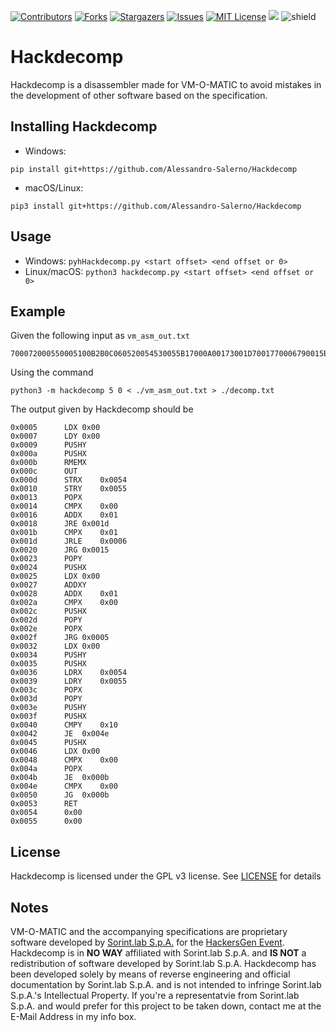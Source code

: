 [contributors-shield]: https://img.shields.io/github/contributors/Alessandro-Salerno/Hackdecomp.svg?style=flat-square
[contributors-url]: https://github.com/Alessandro-Salerno/Hackdecomp/graphs/contributors
[forks-shield]: https://img.shields.io/github/forks/Alessandro-Salerno/Hackdecomp.svg?style=flat-square
[forks-url]: https://github.com/Alessandro-Salerno/Hackdecomp/network/members
[stars-shield]: https://img.shields.io/github/stars/Alessandro-Salerno/Hackdecomp.svg?style=flat-square
[stars-url]: https://github.com/Alessandro-Salerno/Hackdecomp/stargazers
[issues-shield]: https://img.shields.io/github/issues/Alessandro-Salerno/Hackdecomp.svg?style=flat-square
[issues-url]: https://github.com/Alessandro-Salerno/Hackdecomp/issues
[license-shield]: https://img.shields.io/github/license/Alessandro-Salerno/Hackdecomp.svg?style=flat-square
[license-url]: https://github.com/Alessandro-Salerno/Hackdecomp/blob/master/LICENSE.txt

[![Contributors][contributors-shield]][contributors-url]
[![Forks][forks-shield]][forks-url]
[![Stargazers][stars-shield]][stars-url]
[![Issues][issues-shield]][issues-url]
[![MIT License][license-shield]][license-url]
![](https://tokei.rs/b1/github/Alessandro-Salerno/Hackdecomp)
![shield](https://img.shields.io/static/v1?label=version&message=0.1.0&color=blue) 


# Hackdecomp
Hackdecomp is a disassembler made for VM-O-MATIC to avoid mistakes in the development of other software based on the specification.

## Installing Hackdecomp
* Windows:
```
pip install git+https://github.com/Alessandro-Salerno/Hackdecomp
```
* macOS/Linux:
```
pip3 install git+https://github.com/Alessandro-Salerno/Hackdecomp
```

## Usage
- Windows: `pyhHackdecomp.py <start offset> <end offset or 0>`
- Linux/macOS: `python3 hackdecomp.py <start offset> <end offset or 0>`

## Example
Given the following input as `vm_asm_out.txt`
```
700072000550005100B2B0C060520054530055B17000A00173001D7001770006790015B3B05000A1A0017000B0B3B17900055000B2B0540054550055B1B3B2B0711072004EB050007000B172000B700078000B910000
```
Using the command
```
python3 -m hackdecomp 5 0 < ./vm_asm_out.txt > ./decomp.txt
```
The output given by Hackdecomp should be
```
0x0005		LDX	0x00
0x0007		LDY	0x00
0x0009		PUSHY
0x000a		PUSHX
0x000b		RMEMX
0x000c		OUT
0x000d		STRX	0x0054
0x0010		STRY	0x0055
0x0013		POPX
0x0014		CMPX	0x00
0x0016		ADDX	0x01
0x0018		JRE	0x001d
0x001b		CMPX	0x01
0x001d		JRLE	0x0006
0x0020		JRG	0x0015
0x0023		POPY
0x0024		PUSHX
0x0025		LDX	0x00
0x0027		ADDXY
0x0028		ADDX	0x01
0x002a		CMPX	0x00
0x002c		PUSHX
0x002d		POPY
0x002e		POPX
0x002f		JRG	0x0005
0x0032		LDX	0x00
0x0034		PUSHY
0x0035		PUSHX
0x0036		LDRX	0x0054
0x0039		LDRY	0x0055
0x003c		POPX
0x003d		POPY
0x003e		PUSHY
0x003f		PUSHX
0x0040		CMPY	0x10
0x0042		JE	0x004e
0x0045		PUSHX
0x0046		LDX	0x00
0x0048		CMPX	0x00
0x004a		POPX
0x004b		JE	0x000b
0x004e		CMPX	0x00
0x0050		JG	0x000b
0x0053		RET
0x0054		0x00
0x0055		0x00
```

## License
Hackdecomp is licensed under the GPL v3 license. See [LICENSE](LICENSE) for details

## Notes
VM-O-MATIC and the accompanying specifications are proprietary software developed by [Sorint.lab S.p.A.](https://www.sorint.com/en/) for the [HackersGen Event](https://s4s.sorint.it/). Hackdecomp is in **NO WAY** affiliated with Sorint.lab S.p.A. and **IS NOT** a redistribution of software developed by Sorint.lab S.p.A. Hackdecomp has been developed solely by means of reverse engineering and official documentation by Sorint.lab S.p.A.
and is not intended to infringe Sorint.lab S.p.A.'s Intellectual Property. If you're a representatvie from Sorint.lab S.p.A. and would prefer for this project to be taken down, contact me at the E-Mail Address in my info box.
